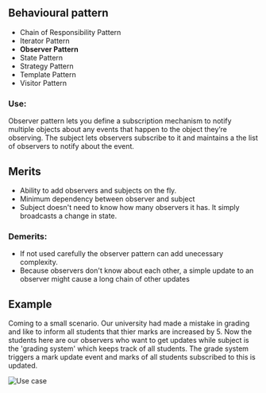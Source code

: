 ## Behavioural pattern
* Chain of Responsibility Pattern
* Iterator Pattern
* **Observer Pattern**
* State Pattern
* Strategy Pattern
* Template Pattern
* Visitor Pattern

### Use:
Observer pattern lets you define a subscription mechanism to notify multiple objects about any events that happen to the object they’re observing.
The subject lets observers subscribe to it and maintains a the list of observers to notify about the event.


## Merits
* Ability to add observers and subjects on the fly.
* Minimum dependency between observer and subject
* Subject doesn't need to know how many observers it has. It simply broadcasts a change in state.

### Demerits:
* If not used carefully the observer pattern can add unecessary complexity.
* Because observers don't know about each other, a simple update to an observer might cause a long chain of other updates

## Example 
Coming to a small scenario.
Our university had made a mistake in grading and like to inform all students that thier marks are increased by 5.
Now the students here are our observers who want to get updates while subject is the 'grading system' which keeps track of all students.
The grade system triggers a mark update event and marks of all students subscribed to this is updated. 

![Use case](https://user-images.githubusercontent.com/12068459/54509193-bac1bd00-496e-11e9-959b-4e987ea3c655.png)





